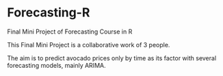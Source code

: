 # Forecasting-R
Final Mini Project of Forecasting Course in R

This Final Mini Project is a collaborative work of 3 people.

The aim is to predict avocado prices only by time as its factor with several forecasting models, mainly ARIMA.
